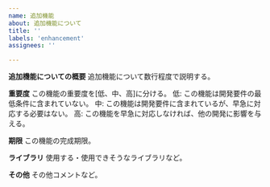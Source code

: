```yaml
---
name: 追加機能
about: 追加機能について
title: ''
labels: 'enhancement'
assignees: ''

---
```


**追加機能についての概要**
追加機能について数行程度で説明する。

**重要度**
この機能の重要度を[低、中、高]に分ける。
低: この機能は開発要件の最低条件に含まれていない。
中: この機能は開発要件に含まれているが、早急に対応する必要はない。
高: この機能を早急に対応しなければ、他の開発に影響を与える。

**期限**
この機能の完成期限。　

**ライブラリ**
使用する・使用できそうなライブラリなど。

**その他**
その他コメントなど。
